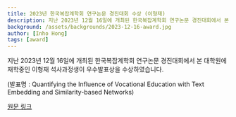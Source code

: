 ```yaml
---
title: 2023년 한국복잡계학회 연구논문 경진대회 수상 (이형재)
description: 지난 2023년 12월 16일에 개최된 한국복잡계학회 연구논문 경진대회에서 본 대학원에 재학 중인 이형재 석사과정생이 우수발표상을 수상하였습니다.
background: /assets/backgrounds/2023-12-16-award.jpg
author: [Inho Hong]
tags: [award]
---
```


지난 2023년 12월 16일에 개최된 한국복잡계학회 연구논문 경진대회에서 본 대학원에 재학중인 이형재 석사과정생이 우수발표상을 수상하였습니다.

(발표명 : Quantifying the Influence of Vocational Education with Text Embedding and Similarity-based Networks)

[원문 링크](https://ds.jnu.ac.kr/ds/17172/subview.do?enc=Zm5jdDF8QEB8JTJGYmJzJTJGZHMlMkYyNjQ1JTJGODY2NjAwJTJGYXJ0Y2xWaWV3LmRvJTNGcGFnZSUzRDElMjZzcmNoQ29sdW1uJTNEJTI2c3JjaFdyZCUzRCUyNmJic0NsU2VxJTNEJTI2YmJzT3BlbldyZFNlcSUzRCUyNnJnc0JnbmRlU3RyJTNEJTI2cmdzRW5kZGVTdHIlM0QlMjZpc1ZpZXdNaW5lJTNEZmFsc2UlMjZwYXNzd29yZCUzRCUyNg%3D%3D)
